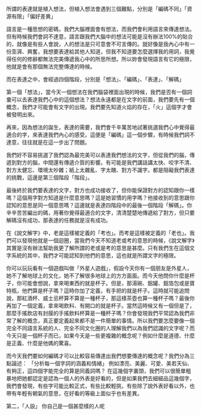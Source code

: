 所謂的表達就是植入想法，但植入想法會遇到三個難點，分別是「編碼不同」「資源有限」「偏好差異」

語言是一種思想的密碼，我們大腦裡面會有想法，而我們會利用語言來傳達想法。但有時候我們會詞不達意，語言跟我們大腦中的想法可能是沒有辦法100%的貼合的，就像是有些人會說，人的想法是只可意會不可言傳的。就好像是我內心中有一份澎湃、興奮，我想要表達給其他人知道，但我不知道要怎麼選擇我的用詞，我覺得任何的修辭都無法完美傳遞我心中的所思所想。所以妳會發現語言有它的極限，他就是會有那個無法完整傳達的時候。

而在表達之中，會經過四個階段，分別是「想法」、「編碼」、「表達」、「解碼」

第一個「想法」，當今天一個想法在我們腦袋裡面出現的時候，我們是否有一個詞彙可以去表達我們心中的這個想法？想法永遠都是在文字的前面，我們要先有一個概念，我們才可能會有文字的出現。我們要先知道火焰的存在，「火」這個字才會被發明出來。

再來，因為想法的誕生，表達的需要，我們會千辛萬苦地試著挑選我們心中覺得最適合的字，來表達我們內心的感受。這便是「編碼」這一個步驟，有時候我們詞不達意，往往就是在這一步出了問題。

我們好不容易挑選了我們認為最完美可以表達我們想法的文字，但從我們的腦，傳遞到對方的腦，中間還有傳遞介質的影響。有可能是我們講話講太快、咬字不清、對方太健忘、環境太吵雜；紙上太雜亂、字太醜、對方不識字。都是阻礙我們表達的挑戰，這邊是第三個階段「階段」。

最後終於我們要表達的文字，對方也成功接收了，但你能保證對方的認知跟你一樣嗎？這個用字對方知道是什麼意思嗎？這是她習慣的用字嗎？他接收到的意思跟你認知的意思是同一個意思嗎？這邊就是表達四階段中的最後一個階段「解碼」。你辛辛苦苦編出的碼，用著你覺得最適合的文字，清清楚楚地傳遞給了對方，但只要解碼沒有成功，那表達的任務就是沒有成功。

在《說文解字》中，老是這樣被定義的「考也」。而考是這樣被定義的「老也」。我們可以發現他就是一個迴圈，當我們今天不知道老或考的意思的時候，《說文解字》其實是沒有辦法幫助我更了解所謂的老或是考的意思是甚麼。只有我們生在這個文字系統的其中，我們才可能認知到他們的意思，這也就是所謂文字的極限。

你可以玩玩看有一個遊戲叫做「外星人遊戲」，假設今天你有一個朋友是外星人，她不了解地球上的文化，她不了解很多地球上的方方面面。而今天他問你什麼是杯子，你可能會想說，拿來喝東西的就是杯子。但是，那湯碗、鋁罐、鋁箔包或是寶特瓶，他們算是杯子嗎？這時你加了定義，有手把的就是杯子。這時就可能追問說，那紅酒杯、威士忌杯算不算是一種杯子，那這樣茶壺也算一種杯子嗎？最後你再加了一個定義，拿來喝飲料、有開口的就是杯子。當然這時候又有一個但是了，那麼手搖飲店有封膜的手搖飲料杯算是一種杯子嗎？你會發現我們平常認為我們非常了解的概念，真正要定義起來都不是一件簡單的事情。所以我們要怎麼要像一個完全不同語言系統的人、完全不同文化圈的人理解我們以為我們認識的文字呢？而今天只是一個杯子而已，如果今天是一些更複雜的概念呢？例如什麼是道德、什麼是正義、什麼是他媽的驚喜。

而今天我們要如何編碼才可以比較容易傳達出我們想要傳達的概念呢？我們分為三點論述：
「分析每一個字詞的涵義和情緒」
例如漂亮、美麗、可愛、美若天仙、有夠正，這四個字能完全的算是同義詞嗎？
在這幾個字裏頭，我們可以很簡單粗暴地把她都認定是認為一個人的外表是好看的，但是如果我們去細細品這幾個字，我們會發現，有些字可能比較正式，有些比較輕挑，有些除了說外表好看以外，也帶有年輕有朝氣的意思，在好看的等級上面似乎也有差異。

第二，「人設」
你自己是一個甚麼樣的人呢